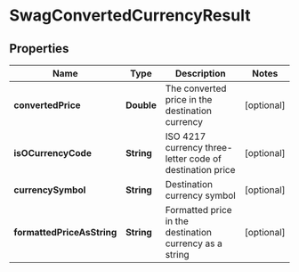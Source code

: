 
# SwagConvertedCurrencyResult

## Properties
Name | Type | Description | Notes
------------ | ------------- | ------------- | -------------
**convertedPrice** | **Double** | The converted price in the destination currency |  [optional]
**isOCurrencyCode** | **String** | ISO 4217 currency three-letter code of destination price |  [optional]
**currencySymbol** | **String** | Destination currency symbol |  [optional]
**formattedPriceAsString** | **String** | Formatted price in the destination currency as a string |  [optional]



